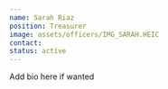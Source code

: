 ```yaml
---
name: Sarah Riaz
position: Treasurer
image: assets/officers/IMG_SARAH.HEIC
contact: 
status: active
---
```


Add bio here if wanted
